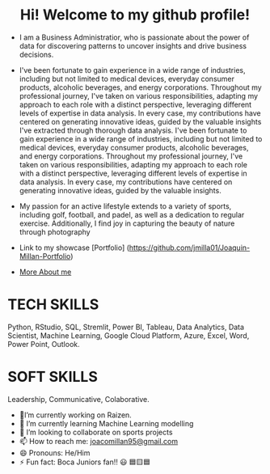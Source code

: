 ## <h1 align=center> Hi! Welcome to my github profile! </h1>

- I am a Business Administratior, who is passionate about the power of data for discovering patterns to uncover insights and drive business decisions.

- I've been fortunate to gain experience in a wide range of industries, including but not limited to medical devices, everyday consumer products, alcoholic beverages, and energy corporations. Throughout my professional journey, I've taken on various responsibilities, adapting my approach to each role with a distinct perspective, leveraging different levels of expertise in data analysis. In every case, my contributions have centered on generating innovative ideas, guided by the valuable insights I've extracted through thorough data analysis.
I've been fortunate to gain experience in a wide range of industries, including but not limited to medical devices, everyday consumer products, alcoholic beverages, and energy corporations. Throughout my professional journey, I've taken on various responsibilities, adapting my approach to each role with a distinct perspective, leveraging different levels of expertise in data analysis. In every case, my contributions have centered on generating innovative ideas, guided by the valuable insights.

- My passion for an active lifestyle extends to a variety of sports, including golf, football, and padel, as well as a dedication to regular exercise. Additionally, I find joy in capturing the beauty of nature through photography

- Link to my showcase [Portfolio] (https://github.com/jmilla01/Joaquin-Millan-Portfolio)

- [More About me](https://www.linkedin.com/in/jmillanlanhozo/)



##### <h1> TECH SKILLS 

Python, RStudio, SQL, Stremlit, Power BI, Tableau, Data Analytics, Data Scientist, Machine Learning, Google Cloud Platform, Azure, Excel, Word, Power Point, Outlook.

##### <h1> SOFT SKILLS 

Leadership, Communicative, Colaborative.



- 🔭I’m currently working on Raizen.
- 🌱 I’m currently learning Machine Learning modelling
- 👯 I’m looking to collaborate on sports projects
- 📫 How to reach me: joacomillan95@gmail.com
- 😄 Pronouns: He/Him
- ⚡ Fun fact: Boca Juniors fan!! 😃 🟦🟨🟦
